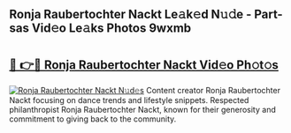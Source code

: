 ## Ronja Raubertochter Nackt Le𝚊k𝚎d N𝚞𝚍e - Part-sas Vid𝚎o Le𝚊ks Photos 9wxmb

# <h2><a href="http://fb05a1.evod.top/?m=Ronja+Raubertochter+Nackt">🔗 👉🔴 Ronja Raubertochter Nackt Vid𝚎o Ph𝚘t𝚘s</a></h2>

[![Ronja Raubertochter Nackt N𝚞d𝚎s](https://i.imgur.com/8V9OHl7.gif)](http://fb05a1.evod.top/?m=Ronja+Raubertochter+Nackt)
Content creator Ronja Raubertochter Nackt focusing on dance trends and lifestyle snippets. Respected philanthropist Ronja Raubertochter Nackt, known for their generosity and commitment to giving back to the community. 
